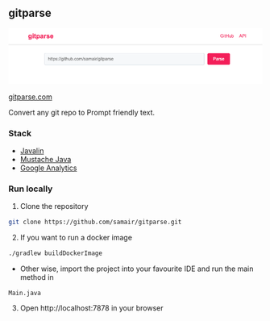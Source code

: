 ## gitparse
![img.png](img.png)

[gitparse.com](https://gitparse.com)

Convert any git repo to Prompt friendly text.

### Stack
- [Javalin](https://javalin.io/)
- [Mustache Java](https://github.com/spullara/mustache.java)
- [Google Analytics](https://developers.google.com/analytics)

### Run locally
1. Clone the repository
  ```bash
  git clone https://github.com/samair/gitparse.git
  ```
2. If you want to run a docker image
  ```bash
 ./gradlew buildDockerImage
  ```
  + Other wise, import the project into your favourite IDE and run the main method in 
  ```
  Main.java
  ```
3. Open http://localhost:7878 in your browser

